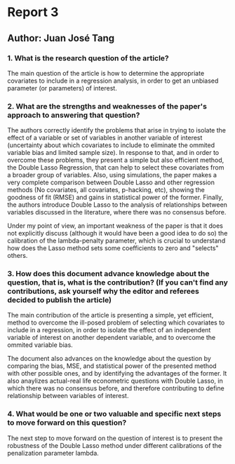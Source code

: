 # Report 3
## Author: Juan José Tang


### 1. What is the research question of the article?

The main question of the article is how to determine the appropriate covariates to include in a regression analysis, in order to get an unbiased parameter (or parameters) of interest. 

### 2. What are the strengths and weaknesses of the paper's approach to answering that question?

The authors correctly identify the problems that arise in trying to isolate the effect of a variable or set of variables in another variable of interest (uncertainty about which covariates to include to eliminate the ommited variable bias and limited sample size). In response to that, and in order to overcome these problems, they present a simple but also efficient method, the Double Lasso Regression, that can help to select these covariates from a broader group of variables. Also, using simulations, the paper makes a very complete comparison between Double Lasso and other regression methods (No covariates, all covariates, p-hacking, etc), showing the goodness of fit (RMSE) and gains in statistical power of the former. Finally, the authors introduce Double Lasso to the analysis of relationships between variables discussed in the literature, where there was no consensus before.

Under my point of view, an important weakness of the paper is that it does not explicitly discuss (although it would have been a good idea to do so) the calibration of the lambda-penalty parameter, which is crucial to understand how does the Lasso method sets some coefficients to zero and "selects" others.

### 3. How does this document advance knowledge about the question, that is, what is the contribution? (If you can't find any contributions, ask yourself why the editor and referees decided to publish the article)

The main contribution of the article is presenting a simple, yet efficient, method to overcome the ill-posed problem of selecting which covariates to include in a regression, in order to isolate the effect of an independent variable of interest on another dependent variable, and to overcome the ommited variable bias. 

The document also advances on the knowledge about the question by comparing the bias, MSE, and statistical power of the presented method with other possible ones, and by identifying the advantages of the former. It also anaylizes actual-real life econometric questions with Double Lasso, in which there was no consensus before, and therefore contributing to define relationship between variables of interest.

### 4. What would be one or two valuable and specific next steps to move forward on this question?

The next step to move forward on the question of interest is to present the robustness of the Double Lasso method under different calibrations of the penalization parameter lambda.




















